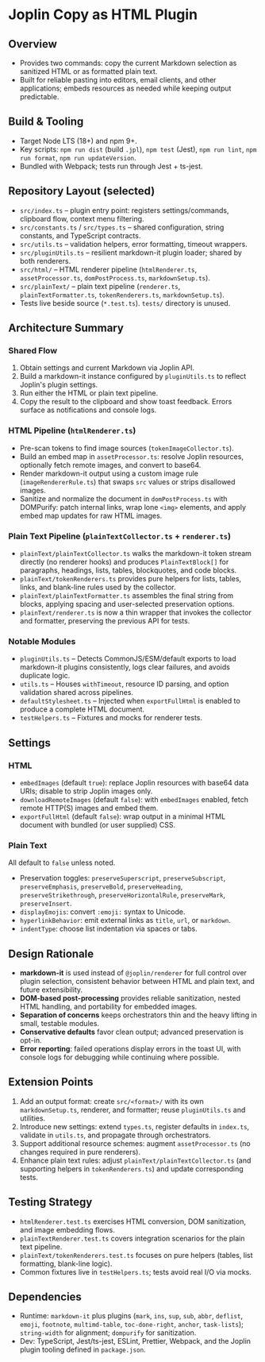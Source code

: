 # Joplin Copy as HTML Plugin

## Overview

- Provides two commands: copy the current Markdown selection as sanitized HTML or as formatted plain text.
- Built for reliable pasting into editors, email clients, and other applications; embeds resources as needed while keeping output predictable.

## Build & Tooling

- Target Node LTS (18+) and npm 9+.
- Key scripts: `npm run dist` (build `.jpl`), `npm test` (Jest), `npm run lint`, `npm run format`, `npm run updateVersion`.
- Bundled with Webpack; tests run through Jest + ts-jest.

## Repository Layout (selected)

- `src/index.ts` – plugin entry point: registers settings/commands, clipboard flow, context menu filtering.
- `src/constants.ts` / `src/types.ts` – shared configuration, string constants, and TypeScript contracts.
- `src/utils.ts` – validation helpers, error formatting, timeout wrappers.
- `src/pluginUtils.ts` – resilient markdown-it plugin loader; shared by both renderers.
- `src/html/` – HTML renderer pipeline (`htmlRenderer.ts`, `assetProcessor.ts`, `domPostProcess.ts`, `markdownSetup.ts`).
- `src/plainText/` – plain text pipeline (`renderer.ts`, `plainTextFormatter.ts`, `tokenRenderers.ts`, `markdownSetup.ts`).
- Tests live beside source (`*.test.ts`). `tests/` directory is unused.

## Architecture Summary

### Shared Flow

1. Obtain settings and current Markdown via Joplin API.
2. Build a markdown-it instance configured by `pluginUtils.ts` to reflect Joplin's plugin settings.
3. Run either the HTML or plain text pipeline.
4. Copy the result to the clipboard and show toast feedback. Errors surface as notifications and console logs.

### HTML Pipeline (`htmlRenderer.ts`)

- Pre-scan tokens to find image sources (`tokenImageCollector.ts`).
- Build an embed map in `assetProcessor.ts`: resolve Joplin resources, optionally fetch remote images, and convert to base64.
- Render markdown-it output using a custom image rule (`imageRendererRule.ts`) that swaps `src` values or strips disallowed images.
- Sanitize and normalize the document in `domPostProcess.ts` with DOMPurify: patch internal links, wrap lone `<img>` elements, and apply embed map updates for raw HTML images.

### Plain Text Pipeline (`plainTextCollector.ts` + `renderer.ts`)

- `plainText/plainTextCollector.ts` walks the markdown-it token stream directly (no renderer hooks) and produces `PlainTextBlock[]` for paragraphs, headings, lists, tables, blockquotes, and code blocks.
- `plainText/tokenRenderers.ts` provides pure helpers for lists, tables, links, and blank-line rules used by the collector.
- `plainText/plainTextFormatter.ts` assembles the final string from blocks, applying spacing and user-selected preservation options.
- `plainText/renderer.ts` is now a thin wrapper that invokes the collector and formatter, preserving the previous API for tests.

### Notable Modules

- `pluginUtils.ts` – Detects CommonJS/ESM/default exports to load markdown-it plugins consistently, logs clear failures, and avoids duplicate logic.
- `utils.ts` – Houses `withTimeout`, resource ID parsing, and option validation shared across pipelines.
- `defaultStylesheet.ts` – Injected when `exportFullHtml` is enabled to produce a complete HTML document.
- `testHelpers.ts` – Fixtures and mocks for renderer tests.

## Settings

### HTML

- `embedImages` (default `true`): replace Joplin resources with base64 data URIs; disable to strip Joplin images only.
- `downloadRemoteImages` (default `false`): with `embedImages` enabled, fetch remote HTTP(S) images and embed them.
- `exportFullHtml` (default `false`): wrap output in a minimal HTML document with bundled (or user supplied) CSS.

### Plain Text

All default to `false` unless noted.

- Preservation toggles: `preserveSuperscript`, `preserveSubscript`, `preserveEmphasis`, `preserveBold`, `preserveHeading`, `preserveStrikethrough`, `preserveHorizontalRule`, `preserveMark`, `preserveInsert`.
- `displayEmojis`: convert `:emoji:` syntax to Unicode.
- `hyperlinkBehavior`: emit external links as `title`, `url`, or `markdown`.
- `indentType`: choose list indentation via spaces or tabs.

## Design Rationale

- **markdown-it** is used instead of `@joplin/renderer` for full control over plugin selection, consistent behavior between HTML and plain text, and future extensibility.
- **DOM-based post-processing** provides reliable sanitization, nested HTML handling, and portability for embedded images.
- **Separation of concerns** keeps orchestrators thin and the heavy lifting in small, testable modules.
- **Conservative defaults** favor clean output; advanced preservation is opt-in.
- **Error reporting**: failed operations display errors in the toast UI, with console logs for debugging while continuing where possible.

## Extension Points

1. Add an output format: create `src/<format>/` with its own `markdownSetup.ts`, renderer, and formatter; reuse `pluginUtils.ts` and utilities.
2. Introduce new settings: extend `types.ts`, register defaults in `index.ts`, validate in `utils.ts`, and propagate through orchestrators.
3. Support additional resource schemes: augment `assetProcessor.ts` (no changes required in pure renderers).
4. Enhance plain text rules: adjust `plainText/plainTextCollector.ts` (and supporting helpers in `tokenRenderers.ts`) and update corresponding tests.

## Testing Strategy

- `htmlRenderer.test.ts` exercises HTML conversion, DOM sanitization, and image embedding flows.
- `plainTextRenderer.test.ts` covers integration scenarios for the plain text pipeline.
- `plainText/tokenRenderers.test.ts` focuses on pure helpers (tables, list formatting, blank-line logic).
- Common fixtures live in `testHelpers.ts`; tests avoid real I/O via mocks.

## Dependencies

- Runtime: `markdown-it` plus plugins (`mark`, `ins`, `sup`, `sub`, `abbr`, `deflist`, `emoji`, `footnote`, `multimd-table`, `toc-done-right`, `anchor`, `task-lists`); `string-width` for alignment; `dompurify` for sanitization.
- Dev: TypeScript, Jest/ts-jest, ESLint, Prettier, Webpack, and the Joplin plugin tooling defined in `package.json`.
